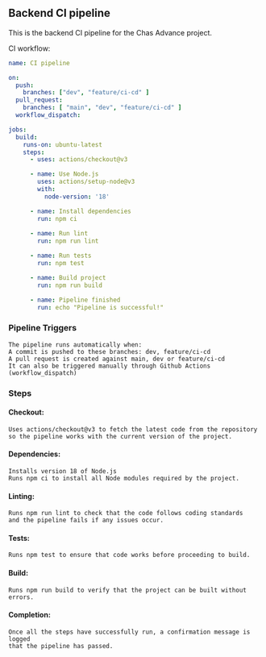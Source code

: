 ## Backend CI pipeline

This is the backend CI pipeline for the Chas Advance project.

CI workflow:
```yaml
name: CI pipeline

on:
  push:
    branches: ["dev", "feature/ci-cd" ]
  pull_request:
    branches: [ "main", "dev", "feature/ci-cd" ]
  workflow_dispatch:

jobs:
  build:
    runs-on: ubuntu-latest
    steps:
      - uses: actions/checkout@v3

      - name: Use Node.js
        uses: actions/setup-node@v3
        with:
          node-version: '18'

      - name: Install dependencies
        run: npm ci
      
      - name: Run lint
        run: npm run lint

      - name: Run tests
        run: npm test

      - name: Build project
        run: npm run build

      - name: Pipeline finished
        run: echo "Pipeline is successful!"

```    
### Pipeline Triggers
    The pipeline runs automatically when:
    A commit is pushed to these branches: dev, feature/ci-cd
    A pull request is created against main, dev or feature/ci-cd
    It can also be triggered manually through Github Actions (workflow_dispatch)

### Steps

#### Checkout:
    Uses actions/checkout@v3 to fetch the latest code from the repository
    so the pipeline works with the current version of the project.

#### Dependencies: 
    Installs version 18 of Node.js
    Runs npm ci to install all Node modules required by the project.

#### Linting:
    Runs npm run lint to check that the code follows coding standards
    and the pipeline fails if any issues occur.

#### Tests:
    Runs npm test to ensure that code works before proceeding to build.

#### Build:
    Runs npm run build to verify that the project can be built without errors.

#### Completion:    
    Once all the steps have successfully run, a confirmation message is logged
    that the pipeline has passed.





